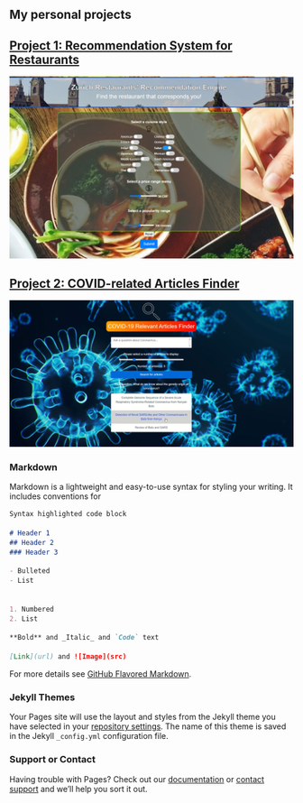 ## My personal projects

## [Project 1: Recommendation System for Restaurants](https://github.com/Thib-Matt/Recommendation_System_Zurich_Restaurants.git)

<img src="/images/Screenshot_updated.PNG" width="900">

## [Project 2: COVID-related Articles Finder](https://github.com/Thibault-Mattera/COVID-Relevant_Articles-Finder.git)

![](/images/Screenshot2.PNG)


### Markdown

Markdown is a lightweight and easy-to-use syntax for styling your writing. It includes conventions for

```markdown
Syntax highlighted code block

# Header 1
## Header 2
### Header 3

- Bulleted
- List


1. Numbered
2. List

**Bold** and _Italic_ and `Code` text

[Link](url) and ![Image](src)
```

For more details see [GitHub Flavored Markdown](https://guides.github.com/features/mastering-markdown/).

### Jekyll Themes

Your Pages site will use the layout and styles from the Jekyll theme you have selected in your [repository settings](https://github.com/Thib-Matt/My_Portfolio_Website/settings). The name of this theme is saved in the Jekyll `_config.yml` configuration file.

### Support or Contact

Having trouble with Pages? Check out our [documentation](https://docs.github.com/categories/github-pages-basics/) or [contact support](https://github.com/contact) and we’ll help you sort it out.

